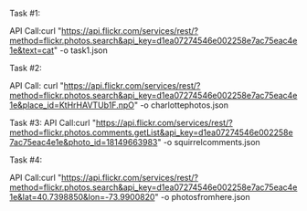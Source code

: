 Task #1:

API Call:curl "https://api.flickr.com/services/rest/?method=flickr.photos.search&api_key=d1ea07274546e002258e7ac75eac4e1e&text=cat" -o task1.json


Task #2:

API Call: curl "https://api.flickr.com/services/rest/?method=flickr.photos.search&api_key=d1ea07274546e002258e7ac75eac4e1e&place_id=KtHrHAVTUb1F.npO" -o charlottephotos.json


Task #3:
API Call:curl "https://api.flickr.com/services/rest/?method=flickr.photos.comments.getList&api_key=d1ea07274546e002258e7ac75eac4e1e&photo_id=18149663983" -o squirrelcomments.json

Task #4:

API Call:curl "https://api.flickr.com/services/rest/?method=flickr.photos.search&api_key=d1ea07274546e002258e7ac75eac4e1e&lat=40.7398850&lon=-73.9900820" -o photosfromhere.json
